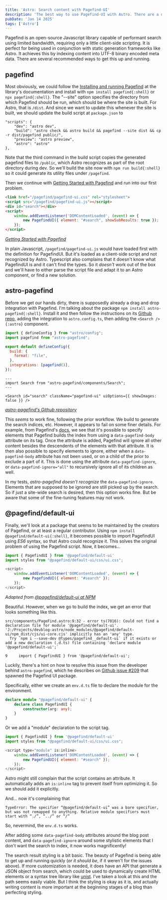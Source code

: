 ```yaml
---
title: 'Astro: Search content with Pagefind-UI'
description: 'The best way to use Pagefind-UI with Astro. There are a number of other ways that are less supported or have less functionality.'
pubDate: 'Jan 14 2025'
tags: ['Astro']
---
```

Pagefind is an open-source Javascript library capable of performant search using limited bandwidth, requiring only a little client-side scripting. It is perfect for being used in conjunction with static generation frameworks like Astro. It achieves this by indexing content into UTF-8 binary encoded meta data. There are several recommended ways to get this up and running.

## pagefind

Most obviously, we could follow the [Installing and running Pagefind](https://pagefind.app/docs/installation/) at the library's documentation and install with `npm install pagefind{:shell}` or `npx pagefind{:shell}`. The "--site" option specifies the directory from which Pagefind should be run, which should be where the site is built. For Astro, that is `/dist`. And since we want to update this whenever the site is built, we should update the build script at `package.json` to 

```shell title=/package.json; highlight=[3];
"scripts": {
    "dev": "astro dev",
    "build": "astro check && astro build && pagefind --site dist && cp -r dist/pagefind public/",
    "preview": "astro preview",
    "astro": "astro"
},
```
Note that the third command in the build script copies the generated pagefind files to `/public`, which Astro recognizes as part of the root directory during dev. So we'll build the site now with `npm run build{:shell}` so it could generate its utility files under `/pagefind`.

Then we continue with [Getting Started with Pagefind](https://pagefind.app/docs/) and run into our first problem.

```html highlight = [1-2, 6:4-14]; title=/src/components/Pagefind.astro; dir-level-fade=1
<link href="/pagefind/pagefind-ui.css" rel="stylesheet">
<script src="/pagefind/pagefind-ui.js"></script>
<div id="search"></div>
<script>
    window.addEventListener('DOMContentLoaded', (event) => {
        new PagefindUI({ element: "#search", showSubResults: true });
    });
</script>
```
<cite>[Getting Started with Pagefind](https://pagefind.app/docs/)</cite>

In plain Javascript, `/pagefind/pagefind-ui.js` would have loaded first with the definition for PagefindUI. But it's loaded as a client-side script and not recognized by Astro. Typescript also complains that it doesn't know what PagefindUI is and it can't find the types. So it _doesn't_ work out of the box and we'll have to either parse the script file and adapt it to an Astro component, or find a new solution.

## astro-pagefind

Before we get our hands dirty, there is supposedly already a drag and drop integration with Pagefind. I'm talking about the package `npm install astro-pagefind{:shell}`. Install it and then follow the instructions on its [Github repo](https://github.com/shishkin/astro-pagefind), adding the integration to `astro.config.ts`, then adding the `<Search />{:astro}` component.

```javascript title=/astro.config.ts
import { defineConfig } from "astro/config";
import pagefind from "astro-pagefind";

export default defineConfig({
  build: {
    format: "file",
  },
  integrations: [pagefind()],
});
```
```astro title=/src/layouts/Nav.astro dir-level-fade=1
---
import Search from "astro-pagefind/components/Search";
---

<Search id="search" className="pagefind-ui" uiOptions={{ showImages: false }} />
```
<cite>[astro-pagefind's Github repository](https://github.com/shishkin/astro-pagefind)</cite>

This _seems_ to work fine, following the prior workflow. We build to generate the search indices, etc. However, it appears to fail on some finer details. For example, from Pagefind's [docs](https://pagefind.app/docs/indexing/#removing-individual-elements-from-the-index), we see that it's possible to specify elements that Pagefind builds the index from using a `data-pagefind-body` attribute on its tag. Once the attribute is added, Pagefind will ignore all other content besides the descendents of the elements with that attribute. It is then also possible to specify elements to ignore, either when a `data-pagefind-body` attribute has not been used, or on a child of the prior to exclude a part of it. This is done using the attribute `data-pagefind-ignore`, or `data-pagefind-ignore="all"` to recursively ignore all of its children as well. 

In my tests, _astro-pagefind doesn't recognize_ the `data-pagefind-ignore`. Elements that are supposed to be ignored are still picked up by the search. So if just a site-wide search is desired, then this option works fine. But be aware that some of the fine-tuning features may not work.

## @pagefind/default-ui

Finally, we'll look at a package that seems to be maintained by the creators of Pagefind, or at least a regular contributor. Using `npm install @pagefind/default-ui{:shell}`, it becomes possible to import PagefindUI using _ES6_ syntax, so that Astro could recognize it. This solves the original problem of using the Pagefind script. Now, it becomes...
```javascript highlight=[6:4-14] ;title=/src/components/Pagefind.astro; dir-level-fade=1
import { PagefindUI } from '@pagefind/default-ui'
import styles from "@pagefind/default-ui/css/ui.css";

<script>
    window.addEventListener('DOMContentLoaded', (event) => {
        new PagefindUI({ element: "#search" });
    });
</script>
```
<cite>Adapted from [@pagefind/default-ui at NPM](https://www.npmjs.com/package/@pagefind/default-ui)</cite>

Beautiful. However, when we go to build the index, we get an error that looks something like this.
```shell
src/components/PageFind.astro:9:32 - error ts(7016): Could not find a declaration file for module '@pagefind/default-ui'. 'J:/Projects/devblog-astro/node_modules/@pagefind/default-ui/npm_dist/cjs/ui-core.cjs' implicitly has an 'any' type.
  Try `npm i --save-dev @types/pagefind__default-ui` if it exists or add a new declaration (.d.ts) file containing `declare module '@pagefind/default-ui';`

9     import { PagefindUI } from '@pagefind/default-ui';
```
Luckily, there's a hint on how to resolve this issue from the developer behind `astro-pagefind`, which he describes on [Github issue #209](https://github.com/CloudCannon/pagefind/issues/209#issuecomment-1422618776) that spawned the Pagefind UI package.

Specifically, either we create an `env.d.ts` file to declare the module for the environment.
```typescript title=/src/env.d.ts dir-level-fade=1
declare module "@pagefind/default-ui" {
    declare class PagefindUI {
        constructor(arg: any);
    }
}
```
Or we add a "module" declaration to the script tag.
```javascript highlight=[4:8-31, 6:4-14] ;title=/src/components/Pagefind.astro; dir-level-fade=1
import { PagefindUI } from '@pagefind/default-ui'
import styles from "@pagefind/default-ui/css/ui.css";

<script type="module" is:inline>
    window.addEventListener('DOMContentLoaded', (event) => {
        new PagefindUI({ element: "#search" });
    });
</script>
```
Astro might still complain that the script contains an attribute. It automatically adds an `is:inline` tag to prevent itself from optimizing it. So we should add it explicitly.

And... now it's complaining that
```shell
TypeError: The specifier “@pagefind/default-ui” was a bare specifier, but was not remapped to anything. Relative module specifiers must start with “./”, “../” or “/”
```

So, nevermind, the `env.d.ts` works.

After adding some `data-pagefind-body` attributes around the blog post content, and `data-pagefind-ignore` around some stylistic elements that I don't want the search to index, it now works magnificently! 

The search result styling is a bit basic. The beauty of Pagefind is being able to get up and running quickly (_or it should be_, if it weren't for the issues above). If more customization is needed, it does have an API that generate a JSON object from search, which could be used to dynamically create HTML elements or a syntax tree library like [unist](https://github.com/syntax-tree/unist). I've taken a look at this and the path seems easily viable. But I think the styling is okay as it is, and actually writing content is more important at the beginning stages of a blog than perfecting styling.